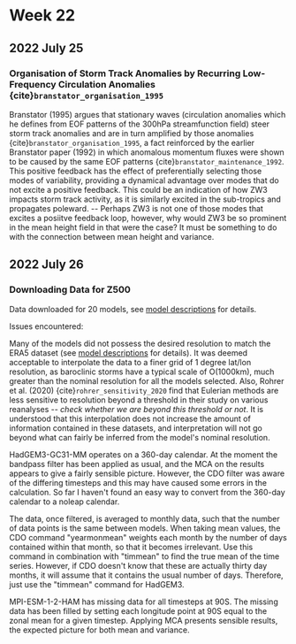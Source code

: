 # Week 22

## 2022 July 25

### Organisation of Storm Track Anomalies by Recurring Low-Frequency Circulation Anomalies {cite}`branstator_organisation_1995`

Branstator (1995) argues that stationary waves (circulation anomalies which he defines from EOF patterns of the 300hPa streamfunction field) steer storm track anomalies and are in turn amplified by those anomalies {cite}`branstator_organisation_1995`, a fact reinforced by the earlier Branstator paper (1992) in which anomalous momentum fluxes were shown to be caused by the same EOF patterns {cite}`branstator_maintenance_1992`. This positive feedback has the effect of preferentially selecting those modes of variability, providing a dynamical advantage over modes that do not excite a positive feedback. This could be an indication of how ZW3 impacts storm track activity, as it is similarly excited in the sub-tropics and propagates poleward. -- Perhaps ZW3 is not one of those modes that excites a posiitve feedback loop, however, why would ZW3 be so prominent in the mean height field in that were the case? It must be something to do with the connection between mean height and variance. 


## 2022 July 26

### Downloading Data for Z500

Data downloaded for 20 models, see [model descriptions](../cmip6_output/model_descriptions.md) for details. 

Issues encountered:

Many of the models did not possess the desired resolution to match the ERA5 dataset (see [model descriptions](../cmip6_output/model_descriptions.md) for details). It was deemed acceptable to interpolate the data to a finer grid of 1 degree lat/lon resolution, as baroclinic storms have a typical scale of O(1000km), much greater than the nominal resolution for all the models selected. Also, Rohrer et al. (2020) {cite}`rohrer_sensitivity_2020` find that Eulerian methods are less sensitive to resolution beyond a threshold in their study on various reanalyses -- _check whether we are beyond this threshold or not_. It is understood that this interpolation does not increase the amount of information contained in these datasets, and interpretation will not go beyond what can fairly be inferred from the model's nominal resolution.

HadGEM3-GC31-MM operates on a 360-day calendar. At the moment the bandpass filter has been applied as usual, and the MCA on the results appears to give a fairly sensible picture. However, the CDO filter was aware of the differing timesteps and this may have caused some errors in the calculation. So far I haven't found an easy way to convert from the 360-day calendar to a noleap calendar.

The data, once filtered, is averaged to monthly data, such that the number of data points is the same between models. When taking mean values, the CDO command "yearmonmean" weights each month by the number of days contained within that month, so that it becomes irrelevant. Use this command in combination with "timmean" to find the true mean of the time series. However, if CDO doesn't know that these are actually thirty day months, it will assume that it contains the usual number of days. Therefore, just use the "timmean" command for HadGEM3.

MPI-ESM-1-2-HAM has missing data for all timesteps at 90S. The missing data has been filled by setting each longitude point at 90S equal to the zonal mean for a given timestep. Applying MCA presents sensible results, the expected picture for both mean and variance.

